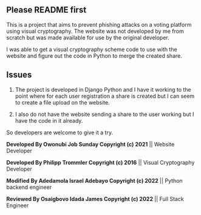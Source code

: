 ## Please README first

This is a project that aims to prevent phishing attacks on a voting platform using visual cryptography. The website was not developed by me from scratch but was made available for use by the original developer.

I was able to get a visual cryptography scheme code to use with the website and figure out the code in Python to merge the created share.

## Issues

1. The project is developed in Django Python and I have it working to the point where for each user registration a share is created but I can seem to create a file upload on the website.

2. I also do not have the website sending a share to the user working but I have the code in it already.

So developers are welcome to give it a try.

**Developed By  Owonubi Job Sunday Copyright (c) 2021** || Website Developer

**Developed By  Philipp Trommler Copyright (c) 2016** || Visual Cryptography Developer

**Modified By Adedamola Israel Adebayo Copyright (c) 2022** || Python backend engineer

**Reviewed By  Osaigbovo Idada James Copyright (c) 2022** || Full Stack Engineer
